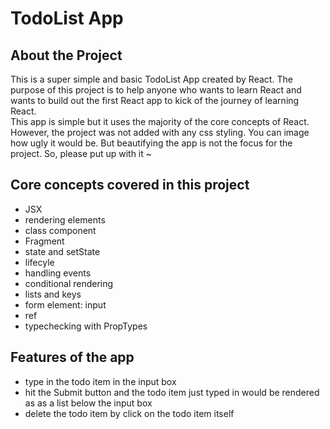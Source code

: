 # TodoList App

## About the Project

This is a super simple and basic TodoList App created by React.
The purpose of this project is to help anyone who wants to learn React and wants to build out the first React app to kick of the journey of learning React.</br>
This app is simple but it uses the majority of the core concepts of React. However, the project was not added with any css styling. You can image how ugly it would be. But beautifying the app is not the focus for the project. So, please put up with it ~

## Core concepts covered in this project

- JSX
- rendering elements
- class component
- Fragment
- state and setState
- lifecyle
- handling events
- conditional rendering
- lists and keys
- form element: input
- ref
- typechecking with PropTypes

## Features of the app

- type in the todo item in the input box
- hit the Submit button and the todo item just typed in would be rendered as as a list below the input box
- delete the todo item by click on the todo item itself
